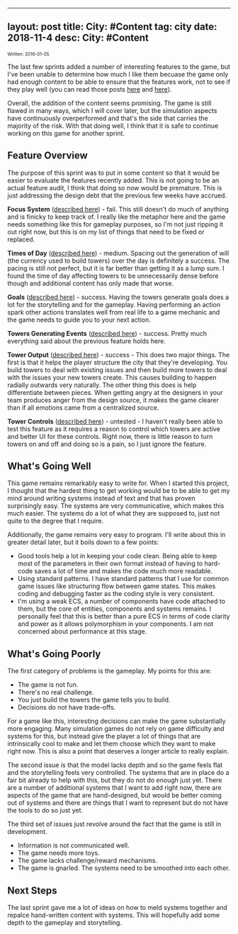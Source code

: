 
---
layout: post
title: City: #Content
tag: city
date: 2018-11-4
desc: City: #Content
---

<p style="font-size:10px">Written: 2016-01-05


The last few sprints added a number of interesting features to the game, but I've been unable to determine how much I like them becuase the game only had enough content to be able to ensure that the features work, not to see if they play well (you can read those posts [here](/blog/city/towerLife) and [here](/blog/city/personInfo)).


Overall, the addition of the content seems promising. The game is still flawed in many ways, which I will cover later, but the simulation aspects have continuously overperformed and that's the side that carries the majority of the risk. With that doing well, I think that it is safe to continue working on this game for another sprint.

## Feature Overview

The purpose of this sprint was to put in some content so that it would be easier to evaluate the features recently added. This is not going to be an actual feature audit, I think that doing so now would be premature. This is just addressing the design debt that the previous few weeks have accrued.


<b>Focus System</b> ([described here](/blog/city/personInfo)) - fail. This still doesn't do much of anything and is finicky to keep track of. I really like the metaphor here and the game needs something like this for gameplay purposes, so I'm not just ripping it out right now, but this is on my list of things that need to be fixed or replaced.


<b>Times of Day</b> ([described here](/blog/city/personInfo)) - medium. Spacing out the generation of will (the currency used to build towers) over the day is definitely a success. The pacing is still not perfect, but it is far better than getting it as a lump sum. I found the time of day affecting towers to be unnecessarily dense before though and additional content has only made that worse.


<b>Goals</b> ([described here](/blog/city/personInfo)) - success. Having the towers generate goals does a lot for the storytelling and for the gameplay. Having performing an action spark other actions translates well from real life to a game mechanic and the game needs to guide you to your next action.


<b>Towers Generating Events</b> ([described here](/blog/city/towerLife)) - success. Pretty much everything said about the previous feature holds here.


<b>Tower Output</b> ([described here](/blog/city/towerLife)) - success - This does two major things. The first is that it helps the player structure the city that they're developing. You build towers to deal with existing issues and then build more towers to deal with the issues your new towers create. This causes building to happen radially outwards very naturally. The other thing this does is help differentiate between pieces. When getting angry at the designers in your team produces anger from the design source, it makes the game clearer than if all emotions came from a centralized source.


<b>Tower Controls</b> ([described here](/blog/city/towerLife)) - untested - I haven't really been able to test this feature as it requires a reason to control which towers are active and better UI for these controls. Right now, there is little reason to turn towers on and off and doing so is a pain, so I just ignore the feature.

## What's Going Well

This game remains remarkably easy to write for. When I started this project, I thought that the hardest thing to get working would be to be able to get my mind around writing systems instead of text and that has proven surprisingly easy. The systems are very communicative, which makes this much easier. The systems do a lot of what they are supposed to, just not quite to the degree that I require.


Additionally, the game remains very easy to program. I'll write about this in greater detail later, but it boils down to a few points:
- Good tools help a lot in keeping your code clean. Being able to keep most of the parameters in their own format instead of having to hard-code saves a lot of time and makes the code much more readable.
- Using standard patterns. I have standard patterns that I use for common game issues like structuring flow between game states. This makes coding and debugging faster as the coding style is very consistent.
- I'm using a weak ECS, a number of components have code attached to them, but the core of entities, components and systems remains. I personally feel that this is better than a pure ECS in terms of code clarity and power as it allows polymorphism in your components. I am not concerned about performance at this stage.


## What's Going Poorly

The first category of problems is the gameplay. My points for this are:
- The game is not fun.
- There's no real challenge.
- You just build the towers the game tells you to build.
- Decisions do not have trade-offs.



For a game like this, interesting decisions can make the game substantially more engaging. Many simulation games do not rely on game difficulty and systems for this, but instead give the player a lot of things that are intrinsically cool to make and let them choose which they want to make right now. This is also a point that deserves a longer article to really explain.


The second issue is that the model lacks depth and so the game feels flat and the storytelling feels very controlled. The systems that are in place do a fair bit already to help with this, but they do not do enough just yet. There are a number of additional systems that I want to add right now, there are aspects of the game that are hand-designed, but would be better coming out of systems and there are things that I want to represent but do not have the tools to do so just yet.


The third set of issues just revolve around the fact that the game is still in development.
- Information is not communicated well.
- The game needs more toys.
- The game lacks challenge/reward mechanisms.
    <li>The game is gnarled. The systems need to be smoothed into each other.

## Next Steps

The last sprint gave me a lot of ideas on how to meld systems together and repalce hand-written content with systems. This will hopefully add some depth to the gameplay and storytelling.

